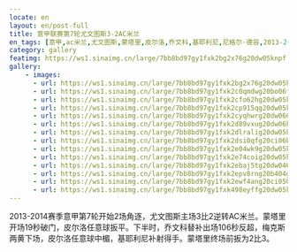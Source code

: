```yaml
---
locate: en
layout: en/post-full
title: 意甲联赛第7轮尤文图斯3-2AC米兰
en_tags: [意甲,ac米兰,尤文图斯,蒙塔里,皮尔洛,乔文科,基耶利尼,尼格尔·德容,2013-2014]
category: gallery
featimg: https://ws1.sinaimg.cn/large/7bb8bd97gy1fxk2bg2x76g20dw05knpf.gif
gallery:
    - images:
      - url: https://ws1.sinaimg.cn/large/7bb8bd97gy1fxk2bg2x76g20dw05knpf.gif
      - url: https://ws1.sinaimg.cn/large/7bb8bd97gy1fxk2c0qmdwg20bo06fe83.gif
      - url: https://ws1.sinaimg.cn/large/7bb8bd97gy1fxk2cfo62hg20dw05kb2a.gif
      - url: https://ws1.sinaimg.cn/large/7bb8bd97gy1fxk2cp915qg20dw05k4qr.gif
      - url: https://ws1.sinaimg.cn/large/7bb8bd97gy1fxk2cyqhwrg20dw066u0y.gif
      - url: https://ws1.sinaimg.cn/large/7bb8bd97gy1fxk2d89vxug20dw06kb2b.gif
      - url: https://ws1.sinaimg.cn/large/7bb8bd97gy1fxk2dlralig20dw05kb2c.gif
      - url: https://ws1.sinaimg.cn/large/7bb8bd97gy1fxk2dsi0qfg20ci06be83.gif
      - url: https://ws1.sinaimg.cn/large/7bb8bd97gy1fxk2e04wk9g20dw05kkjn.gif
      - url: https://ws1.sinaimg.cn/large/7bb8bd97gy1fxk2e74coig20dw05khdv.gif
      - url: https://ws1.sinaimg.cn/large/7bb8bd97gy1fxk2ebaj5tg20dw0467wj.gif
      - url: https://ws1.sinaimg.cn/large/7bb8bd97gy1fxk2epv8rng20b404gqv7.gif
      - url: https://ws1.sinaimg.cn/large/7bb8bd97gy1fxk2ewf4ang20ci050kjn.gif
      - url: https://ws1.sinaimg.cn/large/7bb8bd97gy1fxk498eyffg20dw05kkjn.gif
---
```


2013-2014赛季意甲第7轮开始2场角逐，尤文图斯主场3比2逆转AC米兰。蒙塔里开场19秒破门，皮尔洛任意球扳平。下半时，乔文科替补出场106秒反超，梅克斯两黄下场，皮尔洛任意球中楣，基耶利尼补射得手。蒙塔里终场前扳为2比3。